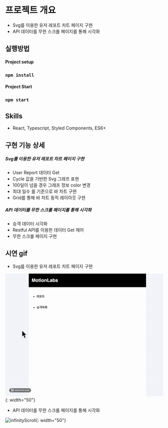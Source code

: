 # 프로젝트 개요

- Svg를 이용한 유저 레포트 차트 페이지 구현
- API 데이터를 무한 스크롤 페이지를 통해 시각화

## 실행방법

#### Project setup

### `npm install`

#### Project Start

### `npm start`

## Skills

- React, Typescript, Styled Components, ES6+

## 구현 기능 상세

##### Svg를 이용한 유저 레포트 차트 페이지 구현

- User Report 데이터 Get
- Cycle 값을 기반한 Svg 그래프 표현
- 100일이 넘을 경우 그래프 정보 color 변경
- 최대 일수 를 기준으로 바 차트 구현
- Grid를 통해 바 차트 동적 레이아웃 구현

##### API 데이터를 무한 스크롤 페이지를 통해 시각화

- 승객 데이터 시각화
- Restful API를 이용한 데이터 Get 제어
- 무한 스크롤 페이지 구현

## 시연 gif

- Svg를 이용한 유저 레포트 차트 페이지 구현

![svgGraph](/public/assets/svgGraph.gif){: width="50"}

- API 데이터를 무한 스크롤 페이지를 통해 시각화

![infinityScroll](/public/assets/infinityScroll.gif){: width="50"}
